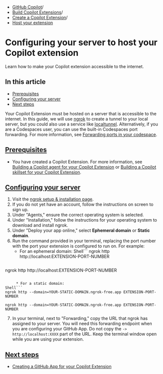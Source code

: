   * [GitHub Copilot](https://docs.github.com/en/copilot "GitHub Copilot")/
  * [Build Copilot Extensions](https://docs.github.com/en/copilot/building-copilot-extensions "Build Copilot Extensions")/
  * [Create a Copilot Extension](https://docs.github.com/en/copilot/building-copilot-extensions/creating-a-copilot-extension "Create a Copilot Extension")/
  * [Host your extension](https://docs.github.com/en/copilot/building-copilot-extensions/creating-a-copilot-extension/configuring-your-server-to-host-your-copilot-extension "Host your extension")


# Configuring your server to host your Copilot extension
Learn how to make your Copilot extension accessible to the internet.
## In this article
  * [Prerequisites](https://docs.github.com/en/copilot/building-copilot-extensions/creating-a-copilot-extension/configuring-your-server-to-host-your-copilot-extension#prerequisites)
  * [Configuring your server](https://docs.github.com/en/copilot/building-copilot-extensions/creating-a-copilot-extension/configuring-your-server-to-host-your-copilot-extension#configuring-your-server)
  * [Next steps](https://docs.github.com/en/copilot/building-copilot-extensions/creating-a-copilot-extension/configuring-your-server-to-host-your-copilot-extension#next-steps)


Your Copilot Extension must be hosted on a server that is accessible to the internet. In this guide, we will use [ngrok](https://ngrok.com/) to create a tunnel to your local server, but you could also use a service like [localtunnel](https://localtunnel.github.io/www/).
Alternatively, if you are a Codespaces user, you can use the built-in Codespaces port forwarding. For more information, see [Forwarding ports in your codespace](https://docs.github.com/en/codespaces/developing-in-a-codespace/forwarding-ports-in-your-codespace).
## [Prerequisites](https://docs.github.com/en/copilot/building-copilot-extensions/creating-a-copilot-extension/configuring-your-server-to-host-your-copilot-extension#prerequisites)
  * You have created a Copilot Extension. For more information, see [Building a Copilot agent for your Copilot Extension](https://docs.github.com/en/copilot/building-copilot-extensions/building-a-copilot-agent-for-your-copilot-extension) or [Building a Copilot skillset for your Copilot Extension](https://docs.github.com/en/copilot/building-copilot-extensions/building-a-copilot-skillset-for-your-copilot-extension).


## [Configuring your server](https://docs.github.com/en/copilot/building-copilot-extensions/creating-a-copilot-extension/configuring-your-server-to-host-your-copilot-extension#configuring-your-server)
  1. Visit the [ngrok setup & installation page](https://dashboard.ngrok.com/get-started/setup/).
  2. If you do not yet have an account, follow the instructions on screen to sign up.
  3. Under "Agents," ensure the correct operating system is selected.
  4. Under "Installation," follow the instructions for your operating system to download and install ngrok.
  5. Under "Deploy your app online," select **Ephemeral domain** or **Static domain**.
  6. Run the command provided in your terminal, replacing the port number with the port your extension is configured to run on. For example:
     * For an ephemeral domain:
Shell```
ngrok http http://localhost:EXTENSION-PORT-NUMBER

```
```
ngrok http http://localhost:EXTENSION-PORT-NUMBER

```

     * For a static domain:
Shell```
ngrok http --domain=YOUR-STATIC-DOMAIN.ngrok-free.app EXTENSION-PORT-NUMBER

```
```
ngrok http --domain=YOUR-STATIC-DOMAIN.ngrok-free.app EXTENSION-PORT-NUMBER

```

  7. In your terminal, next to "Forwarding," copy the URL that ngrok has assigned to your server. You will need this forwarding endpoint when you are configuring your GitHub App.
Do not copy the `-> http://localhost:XXXX` part of the URL.
Keep the terminal window open while you are using your extension.


## [Next steps](https://docs.github.com/en/copilot/building-copilot-extensions/creating-a-copilot-extension/configuring-your-server-to-host-your-copilot-extension#next-steps)
  * [Creating a GitHub App for your Copilot Extension](https://docs.github.com/en/copilot/building-copilot-extensions/creating-a-copilot-extension/creating-a-github-app-for-your-copilot-extension)



